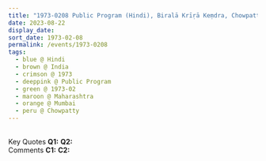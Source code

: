 ```yaml
---
title: "1973-0208 Public Program (Hindi), Biralā Krīṛā Keṃdra, Chowpatty, Girgaum Chowpatty, Mumbai, Maharashtra, India"
date: 2023-08-22
display_date: 
sort_date: 1973-02-08
permalink: /events/1973-0208
tags:
  - blue @ Hindi
  - brown @ India
  - crimson @ 1973
  - deeppink @ Public Program
  - green @ 1973-02
  - maroon @ Maharashtra
  - orange @ Mumbai
  - peru @ Chowpatty
---
```


<br>

<wave-list>
  <list-title color="DarkSeaGreen" width="55">Key Quotes</list-title>
  <list-item color="BlanchedAlmond" width="280"><b>Q1:</b> <i></i></list-item>
  <list-item color="Lavender" width="280"><b>Q2:</b> <i></i></list-item>
</wave-list>

<br>

<wave-list>
  <list-title color="DarkSeaGreen" width="55">Comments</list-title>
  <list-item color="BlanchedAlmond" width="280"><b>C1:</b> <i></i></list-item>
  <list-item color="Lavender" width="280"><b>C2:</b> <i></i></list-item>
</wave-list>